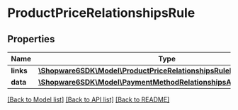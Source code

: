 # ProductPriceRelationshipsRule

## Properties
Name | Type | Description | Notes
------------ | ------------- | ------------- | -------------
**links** | [**\Shopware6SDK\Model\ProductPriceRelationshipsRuleLinks**](ProductPriceRelationshipsRuleLinks.md) |  | [optional] 
**data** | [**\Shopware6SDK\Model\PaymentMethodRelationshipsAvailabilityRuleData**](PaymentMethodRelationshipsAvailabilityRuleData.md) |  | [optional] 

[[Back to Model list]](../../README.md#documentation-for-models) [[Back to API list]](../../README.md#documentation-for-api-endpoints) [[Back to README]](../../README.md)

